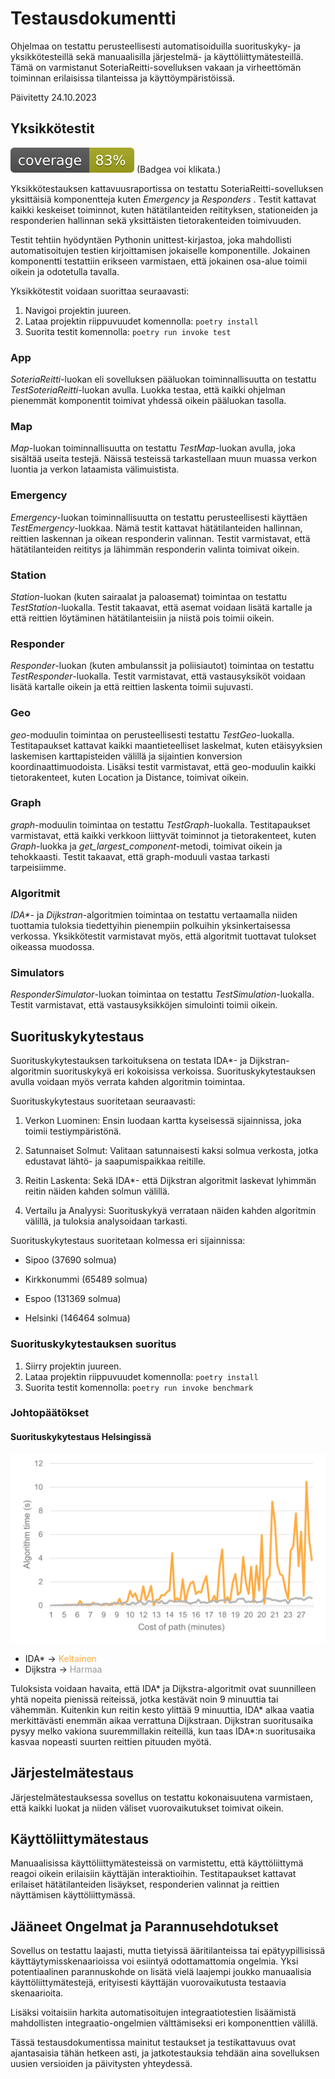 # Testausdokumentti

Ohjelmaa on testattu perusteellisesti automatisoiduilla suorituskyky- ja yksikkötesteillä sekä manuaalisilla järjestelmä- ja käyttöliittymätesteillä. Tämä on varmistanut SoteriaReitti-sovelluksen vakaan ja virheettömän toiminnan erilaisissa tilanteissa ja käyttöympäristöissä.

Päivitetty 24.10.2023

## Yksikkötestit

[![Coverage Report](/docs/images/coverage.svg "Coverage Badge")](https://htmlpreview.github.io/?https://github.com/3nd3r1/soteriareitti/blob/main/docs/coverage/index.html)
(Badgea voi klikata.)

Yksikkötestauksen kattavuusraportissa on testattu SoteriaReitti-sovelluksen yksittäisiä komponentteja kuten _Emergency_ ja _Responders_ . Testit kattavat kaikki keskeiset toiminnot, kuten hätätilanteiden reitityksen, stationeiden ja responderien hallinnan sekä yksittäisten tietorakenteiden toimivuuden.

Testit tehtiin hyödyntäen Pythonin unittest-kirjastoa, joka mahdollisti automatisoitujen testien kirjoittamisen jokaiselle komponentille. Jokainen komponentti testattiin erikseen varmistaen, että jokainen osa-alue toimii oikein ja odotetulla tavalla.

Yksikkötestit voidaan suorittaa seuraavasti:

1. Navigoi projektin juureen.
2. Lataa projektin riippuvuudet komennolla:
   `poetry install`
3. Suorita testit komennolla:
   `poetry run invoke test`

### App
_SoteriaReitti_-luokan eli sovelluksen pääluokan toiminnallisuutta on testattu _TestSoteriaReitti_-luokan avulla. Luokka testaa, että kaikki ohjelman pienemmät komponentit toimivat yhdessä oikein pääluokan tasolla.

### Map
_Map_-luokan toiminnallisuutta on testattu _TestMap_-luokan avulla, joka sisältää useita testejä. Näissä testeissä tarkastellaan muun muassa verkon luontia ja verkon lataamista välimuistista.

### Emergency
_Emergency_-luokan toiminnallisuutta on testattu perusteellisesti käyttäen _TestEmergency_-luokkaa. Nämä testit kattavat hätätilanteiden hallinnan, reittien laskennan ja oikean responderin valinnan. Testit varmistavat, että hätätilanteiden reititys ja lähimmän responderin valinta toimivat oikein.

### Station
_Station_-luokan (kuten sairaalat ja paloasemat) toimintaa on testattu _TestStation_-luokalla. Testit takaavat, että asemat voidaan lisätä kartalle ja että reittien löytäminen hätätilanteisiin ja niistä pois toimii oikein.

### Responder
_Responder_-luokan (kuten ambulanssit ja poliisiautot) toimintaa on testattu _TestResponder_-luokalla. Testit varmistavat, että vastausyksiköt voidaan lisätä kartalle oikein ja että reittien laskenta toimii sujuvasti.

### Geo
_geo_-moduulin toimintaa on perusteellisesti testattu _TestGeo_-luokalla. Testitapaukset kattavat kaikki maantieteelliset laskelmat, kuten etäisyyksien laskemisen karttapisteiden välillä ja sijaintien konversion koordinaattimuodoista. Lisäksi testit varmistavat, että geo-moduulin kaikki tietorakenteet, kuten Location ja Distance, toimivat oikein.

### Graph
_graph_-moduulin toimintaa on testattu _TestGraph_-luokalla. Testitapaukset varmistavat, että kaikki verkkoon liittyvät toiminnot ja tietorakenteet, kuten _Graph_-luokka ja *get_largest_component*-metodi, toimivat oikein ja tehokkaasti. Testit takaavat, että graph-moduuli vastaa tarkasti tarpeisiimme.

### Algoritmit
_IDA*_- ja _Dijkstran_-algoritmien toimintaa on testattu vertaamalla niiden tuottamia tuloksia tiedettyihin pienempiin polkuihin yksinkertaisessa verkossa. Yksikkötestit varmistavat myös, että algoritmit tuottavat tulokset oikeassa muodossa.

### Simulators
_ResponderSimulator_-luokan toimintaa on testattu _TestSimulation_-luokalla. Testit varmistavat, että vastausyksikköjen simulointi toimii oikein.

## Suorituskykytestaus

Suorituskykytestauksen tarkoituksena on testata IDA\*- ja Dijkstran-algoritmin suorituskykyä eri kokoisissa verkoissa. 
Suorituskykytestauksen avulla voidaan myös verrata kahden algoritmin toimintaa.

Suorituskykytestaus suoritetaan seuraavasti:

1. Verkon Luominen: Ensin luodaan kartta kyseisessä sijainnissa, joka toimii testiympäristönä.

2. Satunnaiset Solmut: Valitaan satunnaisesti kaksi solmua verkosta, jotka edustavat lähtö- ja saapumispaikkaa reitille.

3. Reitin Laskenta: Sekä IDA*- että Dijkstran algoritmit laskevat lyhimmän reitin näiden kahden solmun välillä.

4. Vertailu ja Analyysi: Suorituskykyä verrataan näiden kahden algoritmin välillä, ja tuloksia analysoidaan tarkasti. 

Suorituskykytestaus suoritetaan kolmessa eri sijainnissa:

- Sipoo (37690 solmua)

- Kirkkonummi (65489 solmua)

- Espoo (131369 solmua)

- Helsinki (146464 solmua)

### Suorituskykytestauksen suoritus

1. Siirry projektin juureen.
2. Lataa projektin riippuvuudet komennolla: `poetry install`
3. Suorita testit komennolla: `poetry run invoke benchmark`

### Johtopäätökset

#### Suorituskykytestaus Helsingissä

![Benchmark Lines](/docs/images/benchmark-result.png)

- IDA* -> <font color="#FFAB40">Keltainen</font>
- Dijkstra -> <font color="#999999">Harmaa</font>

Tuloksista voidaan havaita, että IDA* ja Dijkstra-algoritmit ovat suunnilleen yhtä nopeita pienissä reiteissä, jotka kestävät noin 9 minuuttia tai vähemmän. Kuitenkin kun reitin kesto ylittää 9 minuuttia, IDA* alkaa vaatia merkittävästi enemmän aikaa verrattuna Dijkstraan. Dijkstran suoritusaika pysyy melko vakiona suuremmillakin reiteillä, kun taas IDA*:n suoritusaika kasvaa nopeasti suurten reittien pituuden myötä.

## Järjestelmätestaus

Järjestelmätestauksessa sovellus on testattu kokonaisuutena varmistaen, että kaikki luokat ja niiden väliset vuorovaikutukset toimivat oikein.

## Käyttöliittymätestaus

Manuaalisissa käyttöliittymätesteissä on varmistettu, että käyttöliittymä reagoi oikein erilaisiin käyttäjän interaktioihin. Testitapaukset kattavat erilaiset hätätilanteiden lisäykset, responderien valinnat ja reittien näyttämisen käyttöliittymässä.

## Jääneet Ongelmat ja Parannusehdotukset

Sovellus on testattu laajasti, mutta tietyissä ääritilanteissa tai epätyypillisissä käyttäytymisskenaarioissa voi esiintyä odottamattomia ongelmia. Yksi potentiaalinen parannuskohde on lisätä vielä laajempi joukko manuaalisia käyttöliittymätestejä, erityisesti käyttäjän vuorovaikutusta testaavia skenaarioita.

Lisäksi voitaisiin harkita automatisoitujen integraatiotestien lisäämistä mahdollisten integraatio-ongelmien välttämiseksi eri komponenttien välillä.

Tässä testausdokumentissa mainitut testaukset ja testikattavuus ovat ajantasaisia tähän hetkeen asti, ja jatkotestauksia tehdään aina sovelluksen uusien versioiden ja päivitysten yhteydessä.
